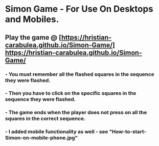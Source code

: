 # Simon Game - For Use On Desktops and Mobiles.
## 
## Play the game @ [https://hristian-carabulea.github.io/Simon-Game/] https://hristian-carabulea.github.io/Simon-Game/
### - You must remember all the flashed squares in the sequence they were flashed.
### - Then you have to click on the specific squares in the sequence they were flashed.
### - The game ends when the player does not press on all the squares in the correct sequence.
### - I added mobile functionality as well - see "How-to-start-Simon-on-mobile-phone.jpg"
